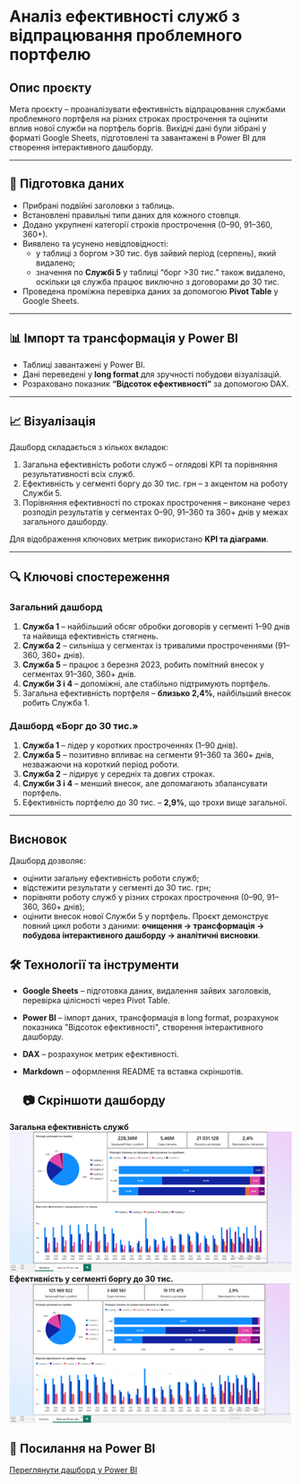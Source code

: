 # Аналіз ефективності служб з відпрацювання проблемного портфелю

## Опис проєкту
Мета проєкту – проаналізувати ефективність відпрацювання службами проблемного портфеля на різних строках прострочення та оцінити вплив нової служби на портфель боргів.
Вихідні дані були зібрані у форматі Google Sheets, підготовлені та завантажені в Power BI для створення інтерактивного дашборду.

---

## 🔧 Підготовка даних
- Прибрані подвійні заголовки з таблиць.
- Встановлені правильні типи даних для кожного стовпця.
- Додано укрупнені категорії строків прострочення (0–90, 91–360, 360+).
- Виявлено та усунено невідповідності:
  - у таблиці з боргом >30 тис. був зайвий період (серпень), який видалено;
  - значення по **Службі 5** у таблиці “борг >30 тис.” також видалено, оскільки ця служба працює виключно з договорами до 30 тис.
- Проведена проміжна перевірка даних за допомогою **Pivot Table** у Google Sheets.

---

## 📊 Імпорт та трансформація у Power BI
- Таблиці завантажені у Power BI.
- Дані переведені у **long format** для зручності побудови візуалізацій.
- Розраховано показник **“Відсоток ефективності”** за допомогою DAX.

---

## 📈 Візуалізація
Дашборд складається з кількох вкладок:
1. Загальна ефективність роботи служб – оглядові KPI та порівняння результативності всіх служб.
2. Ефективність у сегменті боргу до 30 тис. грн – з акцентом на роботу Служби 5.
3. Порівняння ефективності по строках прострочення – виконане через розподіл результатів у сегментах 0–90, 91–360 та 360+ днів у межах загального дашборду.

Для відображення ключових метрик використано **KPI та діаграми**.

---

## 🔍 Ключові спостереження

### Загальний дашборд
1. **Служба 1** – найбільший обсяг обробки договорів у сегменті 1–90 днів та найвища ефективність стягнень.
2. **Служба 2** – сильніша у сегментах із тривалими простроченнями (91–360, 360+ днів).
3. **Служба 5** – працює з березня 2023, робить помітний внесок у сегментах 91–360, 360+ днів.
4. **Служби 3 і 4** – допоміжні, але стабільно підтримують портфель.
5. Загальна ефективність портфеля – **близько 2,4%**, найбільший внесок робить Служба 1.

### Дашборд «Борг до 30 тис.»
1. **Служба 1** – лідер у коротких простроченнях (1–90 днів).
2. **Служба 5** – позитивно впливає на сегменти 91–360 та 360+ днів, незважаючи на короткий період роботи.
3. **Служба 2** – лідирує у середніх та довгих строках.
4. **Служби 3 і 4** – менший внесок, але допомагають збалансувати портфель.
5. Ефективність портфелю до 30 тис. – **2,9%**, що трохи вище загальної.

---

## Висновок
Дашборд дозволяє:
- оцінити загальну ефективність роботи служб;
- відстежити результати у сегменті до 30 тис. грн;
- порівняти роботу служб у різних строках прострочення (0–90, 91–360, 360+ днів);
- оцінити внесок нової Служби 5 у портфель.
Проєкт демонструє повний цикл роботи з даними: **очищення → трансформація → побудова інтерактивного дашборду → аналітичні висновки**.

## 🛠 Технології та інструменти
- **Google Sheets** – підготовка даних, видалення зайвих заголовків, перевірка цілісності через Pivot Table.
- **Power BI** – імпорт даних, трансформація в long format, розрахунок показника "Відсоток ефективності", створення інтерактивного дашборду.
- **DAX** – розрахунок метрик ефективності.
- **Markdown** – оформлення README та вставка скріншотів.

  ## 📷 Скріншоти дашборду
**Загальна ефективність служб**  
![Dashboard 1](https://github.com/data-by-anastasia/DebtCollectionAnalysis/blob/main/Screenshot%201.png?raw=true)
**Ефективність у сегменті боргу до 30 тис.** 
![Dashboard 2](https://github.com/data-by-anastasia/DebtCollectionAnalysis/blob/main/Screenshot%202.png?raw=true)


## 🔗 Посилання на Power BI
[Переглянути дашборд у Power BI](https://drive.google.com/file/d/1xmpOxWJgoQvsSSUFgoWISmt1LFAQMHyT/view?usp=sharing)
